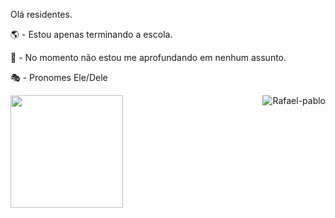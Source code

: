 Olá residentes.

🌎 - Estou apenas terminando a escola.

🧭 - No momento não estou me aprofundando em nenhum assunto.

🎭 - Pronomes Ele/Dele
<div> <a href="https://github.com/RafaelSee"> <img height="180em" src="https://github-readme-stats.vercel.app/api?username=RafaelSee&show_icons=true&theme=dracula&include_all_commits=true&count_private=true"/>
<img align="right" alt="Rafael-pablo"https://media.discordapp.net/attachments/804367686489997327/877304045541400626/image0.jpg "> </div> 
